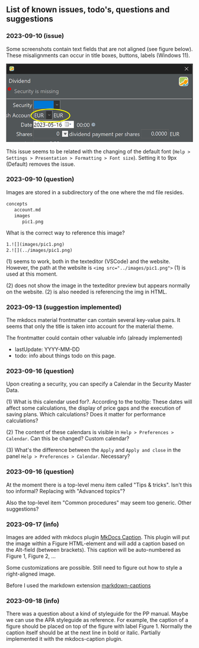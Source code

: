 ## List of known issues, todo's, questions and suggestions

### 2023-09-10 (issue)
Some screenshots contain text fields that are not aligned (see figure below). These misalignments can occur in title boxes, buttons, labels (Windows 11).

![](images/account-dividend-booking.png)

This issue seems to be related with the changing of the default font (`Help > Settings > Presentation > Formatting > Font size`). Setting it to 9px (Default) removes the issue.

### 2023-09-10 (question)
Images are stored in a subdirectory of the one where the md file resides.
``` 
concepts
   account.md
   images
      pic1.png
```
What is the correct way to reference this image?

```
1.![](images/pic1.png)
2.![](../images/pic1.png)
```

(1) seems to work, both in the texteditor (VSCode) and the website. However, the path at the website is `<img src="../images/pic1.png">` (1) is used at this moment.

(2) does not show the image in the texteditor preview but appears normally on the website. (2) is also needed is referencing the img in HTML.

### 2023-09-13 (suggestion implemented)

The mkdocs material frontmatter can contain several key-value pairs. It seems that only the title is taken into account for the material theme.

The frontmatter could contain other valuable info (already implemented)

- lastUpdate: YYYY-MM-DD
- todo: info about things todo on this page.

### 2023-09-16 (question)
Upon creating a security, you can specify a Calendar in the Security Master Data.

(1) What is this calendar used for?. According to the tooltip: These dates will affect some calculations, the display of price gaps and the execution of saving plans.  Which calculations? Does it matter for performance calculations?

(2) The content of these calendars is visible in `Help > Preferences > Calendar`. Can this be changed? Custom calendar?

(3) What's the difference between the `Apply` and `Apply and close` in the panel `Help > Preferences > Calendar`. Necessary?

### 2023-09-16 (question)
At the moment there is a top-level menu item called "Tips & tricks". Isn't this too informal? Replacing with "Advanced topics"?

Also the top-level item "Common procedures" may seem too generic. Other suggestions?

### 2023-09-17 (info)
Images are added with mkdocs plugin [MkDocs Caption](https://pypi.org/project/mkdocs-caption/). This plugin will put the image within a Figure HTML-element and will add a caption based on the Alt-field (between brackets). This caption will be auto-numbered as Figure 1, Figure 2, ...

Some customizations are possible. Still need to figure out how to style a right-aligned image.

Before I used the markdown extension [markdown-captions](https://github.com/evidlo/markdown_captions)

### 2023-09-18 (info)
There was a question about a kind of styleguide for the PP manual. Maybe we can use the APA styleguide as reference. For example, the caption of a figure should be placed on top of the figure with label Figure 1. Normally the caption itself should be at the next line in bold or italic.
Partially implemented it with the mkdocs-caption plugin.

